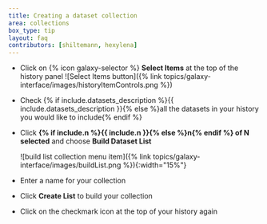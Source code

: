 ```yaml
---
title: Creating a dataset collection
area: collections
box_type: tip
layout: faq
contributors: [shiltemann, hexylena]
---
```


* Click on {% icon galaxy-selector %} **Select Items** at the top of the history panel ![Select Items button]({% link topics/galaxy-interface/images/historyItemControls.png %})
* Check {% if include.datasets_description %}{{ include.datasets_description }}{% else %}all the datasets in your history you would like to include{% endif %}
* Click **{% if include.n %}{{ include.n }}{% else %}n{% endif %} of N selected** and choose **Build Dataset List**

  ![build list collection menu item]({% link topics/galaxy-interface/images/buildList.png %}){:width="15%"}

* Enter a name for your collection
* Click **Create List** to build your collection
* Click on the checkmark icon at the top of your history again
